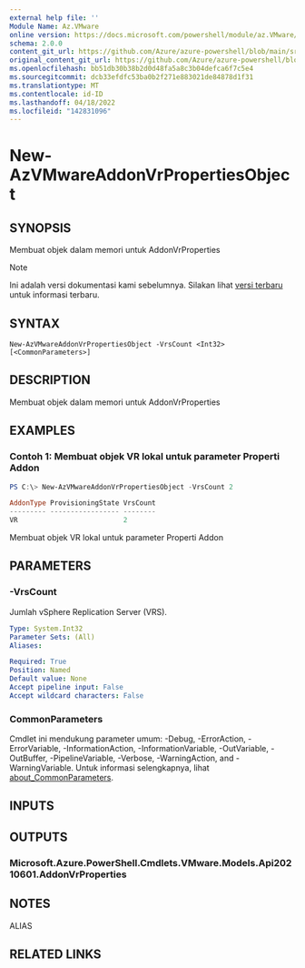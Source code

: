 ```yaml
---
external help file: ''
Module Name: Az.VMware
online version: https://docs.microsoft.com/powershell/module/az.VMware/new-AzVMwareAddonVrPropertiesObject
schema: 2.0.0
content_git_url: https://github.com/Azure/azure-powershell/blob/main/src/VMware/help/New-AzVMwareAddonVrPropertiesObject.md
original_content_git_url: https://github.com/Azure/azure-powershell/blob/main/src/VMware/help/New-AzVMwareAddonVrPropertiesObject.md
ms.openlocfilehash: bb51db30b38b2d0d48fa5a8c3b04defca6f7c5e4
ms.sourcegitcommit: dcb33efdfc53ba0b2f271e883021de84878d1f31
ms.translationtype: MT
ms.contentlocale: id-ID
ms.lasthandoff: 04/18/2022
ms.locfileid: "142831096"
---
```

# New-AzVMwareAddonVrPropertiesObject

## SYNOPSIS
Membuat objek dalam memori untuk AddonVrProperties

> [!NOTE]
>Ini adalah versi dokumentasi kami sebelumnya. Silakan lihat [versi terbaru](/powershell/module/az.vmware/new-azvmwareaddonvrpropertiesobject) untuk informasi terbaru.

## SYNTAX

```
New-AzVMwareAddonVrPropertiesObject -VrsCount <Int32> [<CommonParameters>]
```

## DESCRIPTION
Membuat objek dalam memori untuk AddonVrProperties

## EXAMPLES

### Contoh 1: Membuat objek VR lokal untuk parameter Properti Addon
```powershell
PS C:\> New-AzVMwareAddonVrPropertiesObject -VrsCount 2

AddonType ProvisioningState VrsCount
--------- ----------------- --------
VR                          2
```

Membuat objek VR lokal untuk parameter Properti Addon

## PARAMETERS

### -VrsCount
Jumlah vSphere Replication Server (VRS).

```yaml
Type: System.Int32
Parameter Sets: (All)
Aliases:

Required: True
Position: Named
Default value: None
Accept pipeline input: False
Accept wildcard characters: False
```

### CommonParameters
Cmdlet ini mendukung parameter umum: -Debug, -ErrorAction, -ErrorVariable, -InformationAction, -InformationVariable, -OutVariable, -OutBuffer, -PipelineVariable, -Verbose, -WarningAction, and -WarningVariable. Untuk informasi selengkapnya, lihat [about_CommonParameters](http://go.microsoft.com/fwlink/?LinkID=113216).

## INPUTS

## OUTPUTS

### Microsoft.Azure.PowerShell.Cmdlets.VMware.Models.Api20210601.AddonVrProperties

## NOTES

ALIAS

## RELATED LINKS

